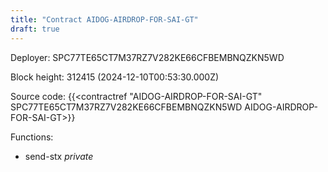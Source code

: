```yaml
---
title: "Contract AIDOG-AIRDROP-FOR-SAI-GT"
draft: true
---
```

Deployer: SPC77TE65CT7M37RZ7V282KE66CFBEMBNQZKN5WD


 



Block height: 312415 (2024-12-10T00:53:30.000Z)

Source code: {{<contractref "AIDOG-AIRDROP-FOR-SAI-GT" SPC77TE65CT7M37RZ7V282KE66CFBEMBNQZKN5WD AIDOG-AIRDROP-FOR-SAI-GT>}}

Functions:

* send-stx _private_
